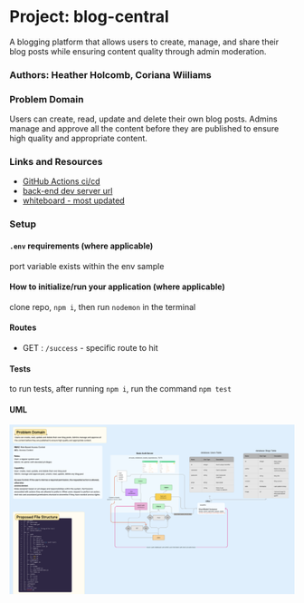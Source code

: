 # Project: blog-central
A blogging platform that allows users to create, manage, and share their blog posts while ensuring content quality through admin moderation.

### Authors: Heather Holcomb, Coriana Wiiliams

### Problem Domain

Users can create, read, update and delete their own blog posts. Admins manage and approve all the content before they are published to ensure high quality and appropriate content.

### Links and Resources

- [GitHub Actions ci/cd](https://github.com/Coriana1/blog-central/actions)
- [back-end dev server url](https://blog-central-8tl0.onrender.com)
- [whiteboard - most updated](https://www.figma.com/file/LmkZ4QxH40tRryEP8EIPrf/Whiteboard-401d53?type=whiteboard&node-id=0-1&t=OUylahCHN0KedxYL-0)
### Setup

#### `.env` requirements (where applicable)

port variable exists within the env sample


#### How to initialize/run your application (where applicable)

clone repo, `npm i`, then run `nodemon` in the terminal

#### Routes

- GET : `/success` - specific route to hit

#### Tests

to run tests, after running `npm i`, run the command `npm test`

#### UML
![UML image](./assests/lab9UML.png)
